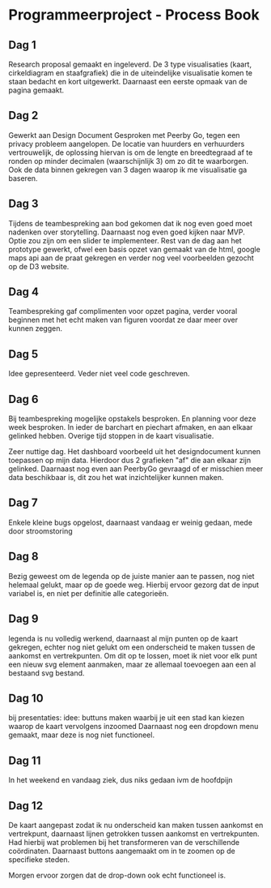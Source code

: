 # Programmeerproject - Process Book

## Dag 1
Research proposal gemaakt en ingeleverd. De 3 type visualisaties (kaart, cirkeldiagram en staafgrafiek) die in de uiteindelijke visualisatie komen te staan bedacht en kort uitgewerkt. Daarnaast een eerste opmaak van de pagina gemaakt.

## Dag 2
Gewerkt aan Design Document
Gesproken met Peerby Go, tegen een privacy probleem aangelopen. De locatie van huurders en verhuurders vertrouwelijk, de oplossing hiervan is om de lengte en breedtegraad af te ronden op minder decimalen (waarschijnlijk 3) om zo dit te waarborgen. Ook de data binnen gekregen van 3 dagen waarop ik me visualisatie ga baseren.

## Dag 3
Tijdens de teambespreking aan bod gekomen dat ik nog even goed moet nadenken over storytelling. Daarnaast nog even goed kijken naar MVP. Optie zou zijn om een slider te implementeer.
Rest van de dag aan het prototype gewerkt, ofwel een basis opzet van gemaakt van de html, google maps api aan de praat gekregen en verder nog veel voorbeelden gezocht op de D3 website.

## Dag 4
Teambespreking gaf complimenten voor opzet pagina, verder vooral beginnen met het echt maken van figuren voordat ze daar meer over kunnen zeggen.

## Dag 5
Idee gepresenteerd. Veder niet veel code geschreven.

## Dag 6
Bij teambespreking mogelijke opstakels besproken. En planning voor deze week besproken. In ieder de barchart en piechart afmaken, en aan elkaar gelinked hebben. Overige tijd stoppen in de kaart visualisatie.

Zeer nuttige dag. Het dashboard voorbeeld uit het designdocument kunnen toepassen op mijn data. Hierdoor dus 2 grafieken "af" die aan elkaar zijn gelinked. Daarnaast nog even aan PeerbyGo gevraagd of er misschien meer data beschikbaar is, dit zou het wat inzichtelijker kunnen maken.

## Dag 7
Enkele kleine bugs opgelost, daarnaast vandaag er weinig gedaan, mede door stroomstoring

## Dag 8
Bezig geweest om de legenda op de juiste manier aan te passen, nog niet helemaal gelukt, maar op de goede weg. Hierbij ervoor gezorg dat de input variabel is, en niet per definitie alle categorieën.

## Dag 9
legenda is nu volledig werkend, daarnaast al mijn punten op de kaart gekregen, echter nog niet gelukt om een onderscheid te maken tussen de aankomst en vertrekpunten. Om dit op te lossen, moet ik niet voor elk punt een nieuw svg element aanmaken, maar ze allemaal toevoegen aan een al bestaand svg bestand.

## Dag 10
bij presentaties:
idee: buttuns maken waarbij je uit een stad kan kiezen waarop de kaart vervolgens inzoomed
Daarnaast nog een dropdown menu gemaakt, maar deze is nog niet functioneel.

## Dag 11
In het weekend en vandaag ziek, dus niks gedaan ivm de hoofdpijn

## Dag 12
De kaart aangepast zodat ik nu onderscheid kan maken tussen aankomst en vertrekpunt, daarnaast lijnen getrokken tussen aankomst en vertrekpunten. Had hierbij wat problemen bij het transformeren van de verschillende coördinaten. Daarnaast buttons aangemaakt om in te zoomen op de specifieke steden.

Morgen ervoor zorgen dat de drop-down ook echt functioneel is. 

